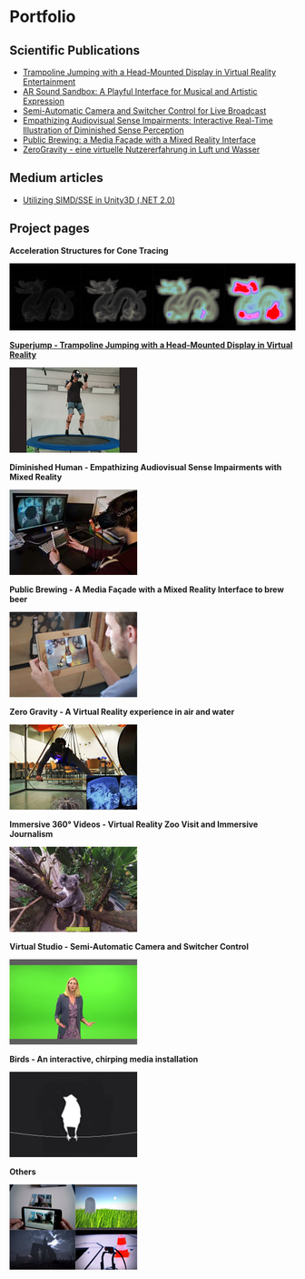 # Portfolio
## Scientific Publications
* [Trampoline Jumping with a Head-Mounted Display in Virtual Reality Entertainment](https://link.springer.com/chapter/10.1007%2F978-3-319-73062-2_8)
* [AR Sound Sandbox: A Playful Interface for Musical and Artistic Expression](https://link.springer.com/chapter/10.1007/978-3-319-73062-2_5)
* [Semi-Automatic Camera and Switcher Control for Live Broadcast](https://dl.acm.org/citation.cfm?id=2933559)
* [Empathizing Audiovisual Sense Impairments: Interactive Real-Time Illustration of Diminished Sense Perception](https://dl.acm.org/citation.cfm?id=2875226)
* [Public Brewing: a Media Façade with a Mixed Reality Interface](https://dl.acm.org/citation.cfm?id=2757736)
* [ZeroGravity - eine virtuelle Nutzererfahrung in Luft und Wasser](https://dl.gi.de/handle/20.500.12116/8203)
## Medium articles
* [Utilizing SIMD/SSE in Unity3D (.NET 2.0)](https://medium.com/@bromanz/simd-sse-unity3d-net-2-0-70f6c911713f)
## Project pages
**Acceleration Structures for Cone Tracing**

![Acceleration Structures for Cone Tracing](projectAccConeTracingthumb.png)

**[Superjump - Trampoline Jumping with a Head-Mounted Display in Virtual Reality](Superjump/Superjump.md)**

[![Superjump](projectSuperjumpthumb.jpg)](Superjump/Superjump.md)

**Diminished Human - Empathizing Audiovisual Sense Impairments with Mixed Reality**

![Diminished Human](projectDiminishedHumanthumb.jpg)

**Public Brewing - A Media Façade with a Mixed Reality Interface to brew beer**

![Public brewing](projectBrewingthumb.jpg)

**Zero Gravity - A Virtual Reality experience in air and water**

![Zero Gravity](projectZeroGravitythumb.jpg)

**Immersive 360° Videos - Virtual Reality Zoo Visit and Immersive Journalism**

![Immersive 360° videos](project360Videothumb.jpg)

**Virtual Studio - Semi-Automatic Camera and Switcher Control**

![Virtual Studio](projectVSthumb.jpg)

**Birds - An interactive, chirping media installation**

![Birds](projectBirdsthumb.jpg)

**Others**

![Others](projectMiscellaneousthumb.jpg)
